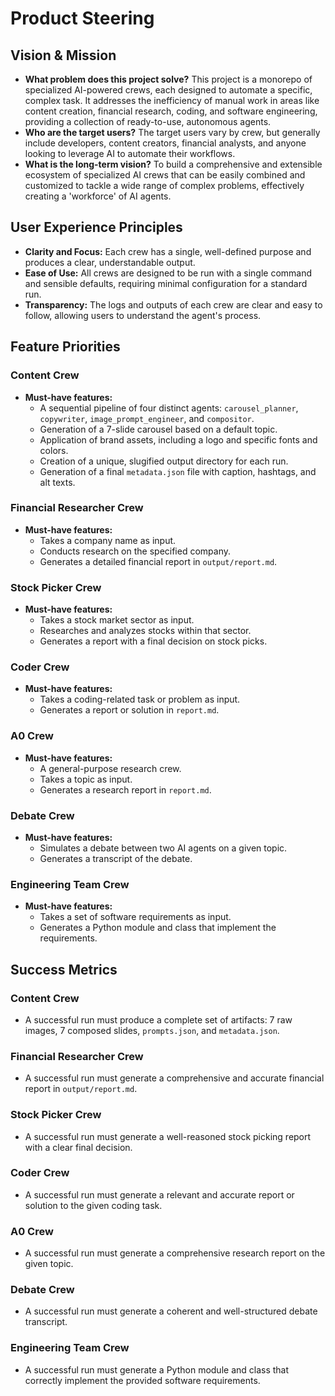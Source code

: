 # Product Steering

## Vision & Mission
- **What problem does this project solve?** This project is a monorepo of specialized AI-powered crews, each designed to automate a specific, complex task. It addresses the inefficiency of manual work in areas like content creation, financial research, coding, and software engineering, providing a collection of ready-to-use, autonomous agents.
- **Who are the target users?** The target users vary by crew, but generally include developers, content creators, financial analysts, and anyone looking to leverage AI to automate their workflows.
- **What is the long-term vision?** To build a comprehensive and extensible ecosystem of specialized AI crews that can be easily combined and customized to tackle a wide range of complex problems, effectively creating a 'workforce' of AI agents.

## User Experience Principles
- **Clarity and Focus:** Each crew has a single, well-defined purpose and produces a clear, understandable output.
- **Ease of Use:** All crews are designed to be run with a single command and sensible defaults, requiring minimal configuration for a standard run.
- **Transparency:** The logs and outputs of each crew are clear and easy to follow, allowing users to understand the agent's process.

## Feature Priorities

### Content Crew
- **Must-have features:**
  - A sequential pipeline of four distinct agents: `carousel_planner`, `copywriter`, `image_prompt_engineer`, and `compositor`.
  - Generation of a 7-slide carousel based on a default topic.
  - Application of brand assets, including a logo and specific fonts and colors.
  - Creation of a unique, slugified output directory for each run.
  - Generation of a final `metadata.json` file with caption, hashtags, and alt texts.

### Financial Researcher Crew
- **Must-have features:**
  - Takes a company name as input.
  - Conducts research on the specified company.
  - Generates a detailed financial report in `output/report.md`.

### Stock Picker Crew
- **Must-have features:**
  - Takes a stock market sector as input.
  - Researches and analyzes stocks within that sector.
  - Generates a report with a final decision on stock picks.

### Coder Crew
- **Must-have features:**
  - Takes a coding-related task or problem as input.
  - Generates a report or solution in `report.md`.

### A0 Crew
- **Must-have features:**
  - A general-purpose research crew.
  - Takes a topic as input.
  - Generates a research report in `report.md`.

### Debate Crew
- **Must-have features:**
  - Simulates a debate between two AI agents on a given topic.
  - Generates a transcript of the debate.

### Engineering Team Crew
- **Must-have features:**
  - Takes a set of software requirements as input.
  - Generates a Python module and class that implement the requirements.

## Success Metrics

### Content Crew
- A successful run must produce a complete set of artifacts: 7 raw images, 7 composed slides, `prompts.json`, and `metadata.json`.

### Financial Researcher Crew
- A successful run must generate a comprehensive and accurate financial report in `output/report.md`.

### Stock Picker Crew
- A successful run must generate a well-reasoned stock picking report with a clear final decision.

### Coder Crew
- A successful run must generate a relevant and accurate report or solution to the given coding task.

### A0 Crew
- A successful run must generate a comprehensive research report on the given topic.

### Debate Crew
- A successful run must generate a coherent and well-structured debate transcript.

### Engineering Team Crew
- A successful run must generate a Python module and class that correctly implement the provided software requirements.